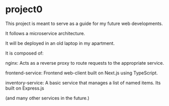 # project0

This project is meant to serve as a guide for my future web developments.

It follows a microservice architecture.

It will be deployed in an old laptop in my apartment.

It is composed of:

nginx: Acts as a reverse proxy to route requests to the appropriate service.

frontend-service: Frontend web-client built on Next.js using TypeScript.

inventory-service: A basic service that manages a list of named items. Its built on Express.js

(and many other services in the future.)

